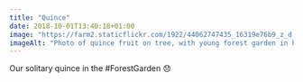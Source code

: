 ```yaml
---
title: "Quince"
date: 2018-10-01T13:40:18+01:00
image: "https://farm2.staticflickr.com/1922/44062747435_16319e76b9_z_d.jpg"
imageAlt: "Photo of quince fruit on tree, with young forest garden in background"
---
```


Our solitary quince in the #ForestGarden 😞
